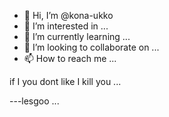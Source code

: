 - 👋 Hi, I’m @kona-ukko
- 👀 I’m interested in ...
- 🌱 I’m currently learning ...
- 💞️ I’m looking to collaborate on ...
- 📫 How to reach me ...

<!---
kona-ukko/kona-ukko is a ✨ special ✨ repository because its `README.md` (this file) appears on your GitHub profile.
You can click the Preview link to take a look at your changes.
--->if I you dont like I kill you ...
---lesgoo ...
